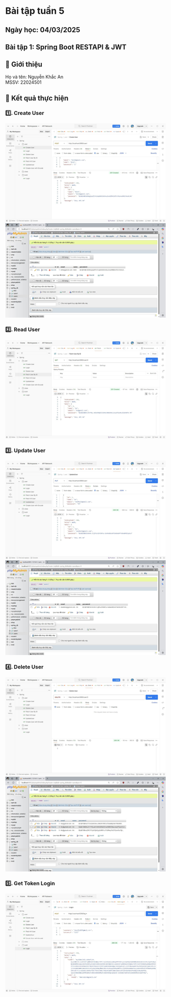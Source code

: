 # Bài tập tuần 5
## Ngày học: 04/03/2025
## Bài tập 1: Spring Boot RESTAPI & JWT

## 📌 Giới thiệu
Họ và tên: Nguyễn Khắc An\
MSSV: 22024501

## 📌 Kết quả thực hiện
### 1️⃣. Create User
![Alt text](C.JPG) \
![Alt text](Cr.JPG)
### 2️⃣. Read User
![Alt text](R.JPG)
### 3️⃣. Update User
![Alt text](U.JPG) \
![Alt text](Ur.JPG)
### 4️⃣. Delete User
![Alt text](D.JPG) \
![Alt text](Dr.JPG)
### 5️⃣. Get Token Login 
![Alt text](Token.JPG)
